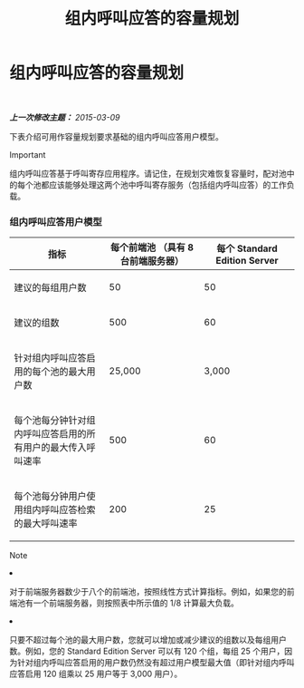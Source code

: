 ﻿---
title: 组内呼叫应答的容量规划
TOCTitle: 组内呼叫应答的容量规划
ms:assetid: 0d654a19-6cf0-4118-903d-ec2c4e519253
ms:mtpsurl: https://technet.microsoft.com/zh-cn/library/JJ984297(v=OCS.15)
ms:contentKeyID: 52060959
ms.date: 05/19/2016
mtps_version: v=OCS.15
ms.translationtype: HT
---

# 组内呼叫应答的容量规划

 

_**上一次修改主题：** 2015-03-09_

下表介绍可用作容量规划要求基础的组内呼叫应答用户模型。

> [!IMPORTANT]  
> 组内呼叫应答基于呼叫寄存应用程序。请记住，在规划灾难恢复容量时，配对池中的每个池都应该能够处理这两个池中呼叫寄存服务（包括组内呼叫应答）的工作负载。


### 组内呼叫应答用户模型

<table>
<colgroup>
<col style="width: 33%" />
<col style="width: 33%" />
<col style="width: 33%" />
</colgroup>
<thead>
<tr class="header">
<th>指标</th>
<th>每个前端池 （具有 8 台前端服务器）</th>
<th>每个 Standard Edition Server</th>
</tr>
</thead>
<tbody>
<tr class="odd">
<td><p>建议的每组用户数</p></td>
<td><p>50</p></td>
<td><p>50</p></td>
</tr>
<tr class="even">
<td><p>建议的组数</p></td>
<td><p>500</p></td>
<td><p>60</p></td>
</tr>
<tr class="odd">
<td><p>针对组内呼叫应答启用的每个池的最大用户数</p></td>
<td><p>25,000</p></td>
<td><p>3,000</p></td>
</tr>
<tr class="even">
<td><p>每个池每分钟针对组内呼叫应答启用的所有用户的最大传入呼叫速率</p></td>
<td><p>500</p></td>
<td><p>60</p></td>
</tr>
<tr class="odd">
<td><p>每个池每分钟用户使用组内呼叫应答检索的最大呼叫速率</p></td>
<td><p>200</p></td>
<td><p>25</p></td>
</tr>
</tbody>
</table>


> [!NOTE]  
> <ul>
<li><p>对于前端服务器数少于八个的前端池，按照线性方式计算指标。例如，如果您的前端池有一个前端服务器，则按照表中所示值的 1/8 计算最大负载。</p></li>
<li><p>只要不超过每个池的最大用户数，您就可以增加或减少建议的组数以及每组用户数。例如，您的 Standard Edition Server 可以有 120 个组，每组 25 个用户，因为针对组内呼叫应答启用的用户数仍然没有超过用户模型最大值（即针对组内呼叫应答启用 120 组乘以 25 用户等于 3,000 用户）。</p></li>
</ul>



